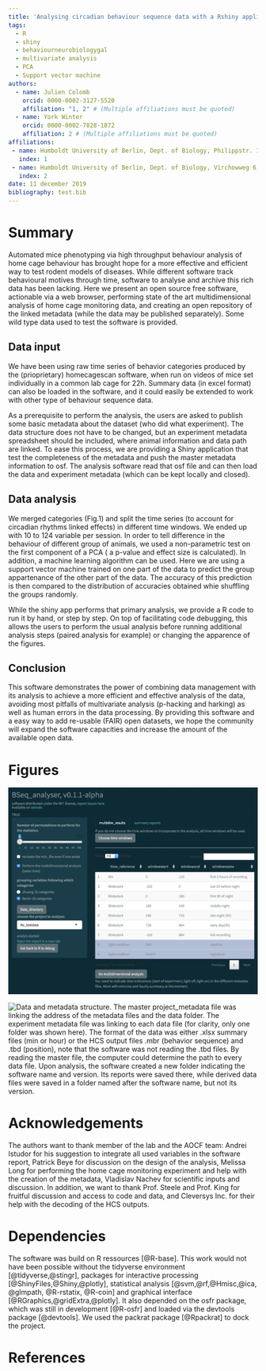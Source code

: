 ```yaml
---
title: 'Analysing circadian behaviour sequence data with a Rshiny application'
tags:
  - R
  - shiny
  - behaviourneurobiologygal
  - multivariate analysis
  - PCA
  - Support vector machine
authors:
  - name: Julien Colomb
    orcid: 0000-0002-3127-5520
    affiliation: "1, 2" # (Multiple affiliations must be quoted)
  - name: York Winter
    orcid: 0000-0002-7828-1872
    affiliation: 2 # (Multiple affiliations must be quoted)
affiliations:
 - name: Humboldt University of Berlin, Dept. of Biology, Philippstr. 13, 10099 Berlin, Germany
   index: 1
 - name: Humboldt University of Berlin, Dept. of Biology, Virchowweg 6, Berlin, 10117 Germany
   index: 2
date: 11 december 2019
bibliography: test.bib
---
```


# Summary

Automated mice phenotyping via high throughput behaviour analysis of home cage behaviour has brought hope for a more effective and efficient way to test rodent models of diseases. While different software track behavioural motives through time, software to analyse and archive this rich data has been lacking.
Here we present an open source free software, actionable via a web browser, performing state of the art multidimensional analysis of home cage monitoring data, and creating an open repository of the linked metadata (while the data may be published separately). Some wild type data used to test the software is provided.

## Data input

We have been using raw time series of behavior categories produced by the (prioprietary) homecagescan software, when run on videos of mice set individually in a common lab cage for 22h. Summary data (in excel format) can also be loaded in the software, and it could easily be extended to work with other type of behaviour sequence data.

As a prerequisite to perform the analysis, the users are asked to publish some basic metadata about the dataset (who did what experiment). The data structure does not have to be changed, but an experiment metadata spreadsheet should be included, where animal information and data path are linked. To ease this process, we are providing a Shiny application that test the completeness of the metadata and push the master metadata information to osf. The analysis software read that osf file and can then load the data and experiment metadata (which can be kept locally and closed).

## Data analysis

We merged categories (Fig.1) and split the time series (to account for circadian rhythms linked effects) in different time windows. We ended up with 10 to 124 variable per session. In order to tell difference in the behaviour of different group of animals, we used a non-parametric test on the first component of a PCA ( a p-value and effect size is calculated). In addition, a machine learning algorithm can be used. Here we are using a support vector machine trained on one part of the data to predict the group appartenance of the other part of the data. The accuracy of this prediction is then compared to the distribution of accuracies obtained whie shuffling the groups randomly. 

While the shiny app performs that primary analysis, we provide a R code to run it by hand, or step by step. On top of facilitating code debugging, this allows the users to perform the usual analysis before running additional analysis steps (paired analysis for example) or changing the apparence of the figures. 


## Conclusion

This software  demonstrates the power of combining data management with its analysis to achieve a more efficient and effective analysis of the data, avoiding most pitfalls of multivariate analysis (p-hacking and harking) as well as human errors in the data processing. By providing this software and a easy way to add re-usable (FAIR) open datasets, we hope the community will expand the software capacities and increase the amount of the available open data.


# Figures

![Preview of the shiny GUI](paperfigure/shinyview.png)

![Data and metadata structure. The master project\_metadata file was linking the address of the metadata files and the data folder. The experiment metadata file was linking to each data file (for clarity, only one folder was shown here). The format of the data was either .xlsx summary files (min or hour) or the HCS output files .mbr (behavior sequence) and .tbd (position), note that the software was not reading the .tbd files. By reading the master file, the computer could determine the path to every data file. Upon analysis, the software created a new folder indicating the software name and version. Its reports were saved there, while derived data files were saved in a folder named after the software name, but not its version.](paperfigure/tree-1.png)

# Acknowledgements

The authors want to thank member of the lab and the AOCF team: Andrei Istudor for his suggestion to integrate all used variables in the software report, Patrick Beye for discussion on the design of the analysis, Melissa Long for performing the home cage monitoring experiment and help with the creation of the metadata, Vladislav Nachev for scientific inputs and discussion. In addition, we want to thank Prof. Steele and Prof. King for fruitful discussion and access to code and data, and Cleversys Inc. for their help with the decoding of the HCS outputs.




# Dependencies

The software was build on R ressources [@R-base]. This work would not have been possible without the  tidyverse environment [@tidyverse,@stingr],  packages for interactive processing [@ShinyFiles,@Shiny,@plotly], statistical analysis [@svm,@rf,@Hmisc,@ica, @glmpath, @R-rstatix, @R-coin] and graphical interface [@RGraphics,@gridExtra,@plotly]. It also depended on the osfr package, which was still in development [@R-osfr] and loaded via the devtools package [@devtools]. We used the packrat package [@Rpackrat]  to dock the project.

# References